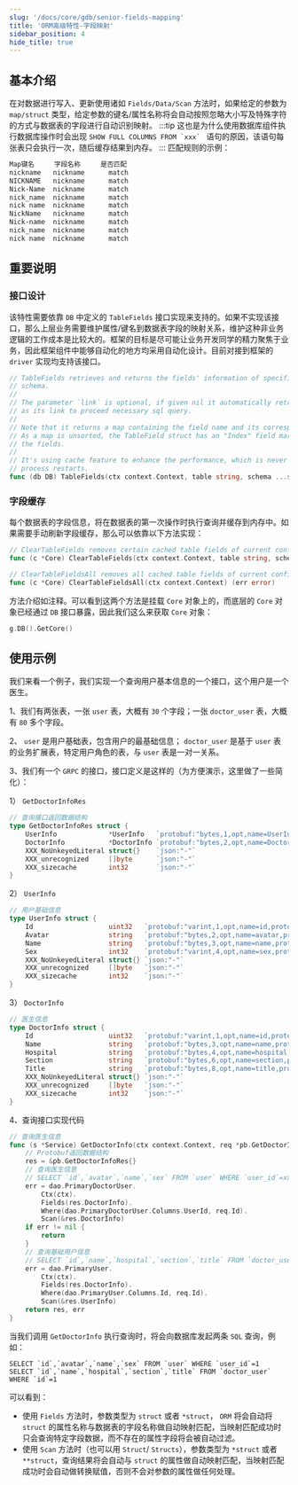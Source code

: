 ```yaml
---
slug: '/docs/core/gdb/senior-fields-mapping'
title: 'ORM高级特性-字段映射'
sidebar_position: 4
hide_title: true
---
```


## 基本介绍

在对数据进行写入、更新使用诸如 `Fields/Data/Scan` 方法时，如果给定的参数为 `map/struct` 类型，给定参数的键名/属性名称将会自动按照忽略大小写及特殊字符的方式与数据表的字段进行自动识别映射。
:::tip
这也是为什么使用数据库组件执行数据库操作时会出现 ``SHOW FULL COLUMNS FROM `xxx` `` 语句的原因，该语句每张表只会执行一次，随后缓存结果到内存。
:::
匹配规则的示例：

```html
Map键名     字段名称     是否匹配
nickname   nickname      match
NICKNAME   nickname      match
Nick-Name  nickname      match
nick_name  nickname      match
nick name  nickname      match
NickName   nickname      match
Nick-name  nickname      match
nick_name  nickname      match
nick name  nickname      match
```

## 重要说明

### 接口设计

该特性需要依靠 `DB` 中定义的 `TableFields` 接口实现来支持的。如果不实现该接口，那么上层业务需要维护属性/键名到数据表字段的映射关系，维护这种非业务逻辑的工作成本是比较大的。框架的目标是尽可能让业务开发同学的精力聚焦于业务，因此框架组件中能够自动化的地方均采用自动化设计。目前对接到框架的 `driver` 实现均支持该接口。

```go
// TableFields retrieves and returns the fields' information of specified table of current
// schema.
//
// The parameter `link` is optional, if given nil it automatically retrieves a raw sql connection
// as its link to proceed necessary sql query.
//
// Note that it returns a map containing the field name and its corresponding fields.
// As a map is unsorted, the TableField struct has an "Index" field marks its sequence in
// the fields.
//
// It's using cache feature to enhance the performance, which is never expired util the
// process restarts.
func (db DB) TableFields(ctx context.Context, table string, schema ...string) (fields map[string]*TableField, err error)
```

### 字段缓存

每个数据表的字段信息，将在数据表的第一次操作时执行查询并缓存到内存中。如果需要手动刷新字段缓存，那么可以依靠以下方法实现：

```go
// ClearTableFields removes certain cached table fields of current configuration group.
func (c *Core) ClearTableFields(ctx context.Context, table string, schema ...string) (err error)

// ClearTableFieldsAll removes all cached table fields of current configuration group.
func (c *Core) ClearTableFieldsAll(ctx context.Context) (err error)
```

方法介绍如注释。可以看到这两个方法是挂载 `Core` 对象上的，而底层的 `Core` 对象已经通过 `DB` 接口暴露，因此我们这么来获取 `Core` 对象：

```go
g.DB().GetCore()
```

## 使用示例

我们来看一个例子，我们实现一个查询用户基本信息的一个接口，这个用户是一个医生。

1、我们有两张表，一张 `user` 表，大概有 `30` 个字段；一张 `doctor_user` 表，大概有 `80` 多个字段。

2、 `user` 是用户基础表，包含用户的最基础信息； `doctor_user` 是基于 `user` 表的业务扩展表，特定用户角色的表，与 `user` 表是一对一关系。

3、我们有一个 `GRPC` 的接口，接口定义是这样的（为方便演示，这里做了一些简化）：

1） `GetDoctorInfoRes`

```go
// 查询接口返回数据结构
type GetDoctorInfoRes struct {
    UserInfo             *UserInfo   `protobuf:"bytes,1,opt,name=UserInfo,proto3" json:"UserInfo,omitempty"`
    DoctorInfo           *DoctorInfo `protobuf:"bytes,2,opt,name=DoctorInfo,proto3" json:"DoctorInfo,omitempty"`
    XXX_NoUnkeyedLiteral struct{}    `json:"-"`
    XXX_unrecognized     []byte      `json:"-"`
    XXX_sizecache        int32       `json:"-"`
}
```

2） `UserInfo`

```go
// 用户基础信息
type UserInfo struct {
    Id                   uint32   `protobuf:"varint,1,opt,name=id,proto3" json:"id,omitempty"`
    Avatar               string   `protobuf:"bytes,2,opt,name=avatar,proto3" json:"avatar,omitempty"`
    Name                 string   `protobuf:"bytes,3,opt,name=name,proto3" json:"name,omitempty"`
    Sex                  int32    `protobuf:"varint,4,opt,name=sex,proto3" json:"sex,omitempty"`
    XXX_NoUnkeyedLiteral struct{} `json:"-"`
    XXX_unrecognized     []byte   `json:"-"`
    XXX_sizecache        int32    `json:"-"`
}
```

3） `DoctorInfo`

```go
// 医生信息
type DoctorInfo struct {
    Id                   uint32   `protobuf:"varint,1,opt,name=id,proto3" json:"id,omitempty"`
    Name                 string   `protobuf:"bytes,3,opt,name=name,proto3" json:"name,omitempty"`
    Hospital             string   `protobuf:"bytes,4,opt,name=hospital,proto3" json:"hospital,omitempty"`
    Section              string   `protobuf:"bytes,6,opt,name=section,proto3" json:"section,omitempty"`
    Title                string   `protobuf:"bytes,8,opt,name=title,proto3" json:"title,omitempty"`
    XXX_NoUnkeyedLiteral struct{} `json:"-"`
    XXX_unrecognized     []byte   `json:"-"`
    XXX_sizecache        int32    `json:"-"`
}
```

4、查询接口实现代码

```go
// 查询医生信息
func (s *Service) GetDoctorInfo(ctx context.Context, req *pb.GetDoctorInfoReq) (res *pb.GetDoctorInfoRes, err error) {
    // Protobuf返回数据结构
    res = &pb.GetDoctorInfoRes{}
    // 查询医生信息
    // SELECT `id`,`avatar`,`name`,`sex` FROM `user` WHERE `user_id`=xxx
    err = dao.PrimaryDoctorUser.
        Ctx(ctx).
        Fields(res.DoctorInfo).
        Where(dao.PrimaryDoctorUser.Columns.UserId, req.Id).
        Scan(&res.DoctorInfo)
    if err != nil {
        return
    }
    // 查询基础用户信息
    // SELECT `id`,`name`,`hospital`,`section`,`title` FROM `doctor_user` WHERE `id`=xxx
    err = dao.PrimaryUser.
        Ctx(ctx).
        Fields(res.DoctorInfo).
        Where(dao.PrimaryUser.Columns.Id, req.Id).
        Scan(&res.UserInfo)
    return res, err
}
```

当我们调用 `GetDoctorInfo` 执行查询时，将会向数据库发起两条 `SQL` 查询，例如：

```
SELECT `id`,`avatar`,`name`,`sex` FROM `user` WHERE `user_id`=1
SELECT `id`,`name`,`hospital`,`section`,`title` FROM `doctor_user` WHERE `id`=1
```

可以看到：

- 使用 `Fields` 方法时，参数类型为 `struct` 或者 `*struct`， `ORM` 将会自动将 `struct` 的属性名称与数据表的字段名称做自动映射匹配，当映射匹配成功时只会查询特定字段数据，而不存在的属性字段将会被自动过滤。
- 使用 `Scan` 方法时（也可以用 `Struct`/ `Structs`），参数类型为 `*struct` 或者 `**struct`，查询结果将会自动与 `struct` 的属性做自动映射匹配，当映射匹配成功时会自动做转换赋值，否则不会对参数的属性做任何处理。